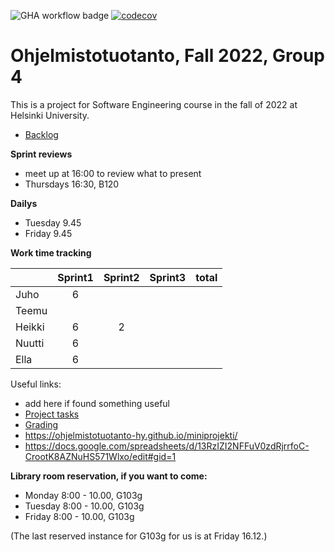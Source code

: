 ![GHA workflow badge](https://github.com/hnenonen/Ohtu_2022/workflows/CI/badge.svg)
[![codecov](https://codecov.io/gh/hnenonen/Ohtu_2022/branch/main/graph/badge.svg?token=0902d546-2d3a-4f58-8228-4ad52ad2f446)](https://codecov.io/gh/hnenonen/Ohtu_2022)


# Ohjelmistotuotanto, Fall 2022, Group 4

This is a project for Software Engineering course in the fall of 2022 at Helsinki University.

* [Backlog](https://docs.google.com/spreadsheets/d/1p1A37PK2yHurjrkDhkwlJjbcCk2LaQK1XVaVGVVQgHk/edit?usp=sharing)


__Sprint reviews__
* meet up at 16:00 to review what to present
* Thursdays 16:30, B120

__Dailys__
* Tuesday 9.45
* Friday 9.45


__Work time tracking__

|         | Sprint1 | Sprint2 | Sprint3 | total |
|---------|:-------:|:-------:|:-------:|------:|
|Juho     | 6       |         |         |       |
|Teemu    |         |         |         |       |
|Heikki   | 6       |   2     |         |       |
|Nuutti   | 6       |         |         |       |
|Ella     | 6       |         |         |       |


Useful links:
 * add here if found something useful
 * [Project tasks](https://ohjelmistotuotanto-hy.github.io/speksi/)
 * [Grading](https://ohjelmistotuotanto-hy.github.io/miniprojektin_arvosteluperusteet/)
 * https://ohjelmistotuotanto-hy.github.io/miniprojekti/
 * https://docs.google.com/spreadsheets/d/13RzIZI2NFFuV0zdRjrrfoC-CrootK8AZNuHS571Wlxo/edit#gid=1


__Library room reservation, if you want to come:__
* Monday  8:00 - 10.00, G103g
* Tuesday 8:00 - 10.00, G103g
* Friday 8:00 - 10.00, G103g

(The last reserved instance for G103g for us is at Friday 16.12.)
